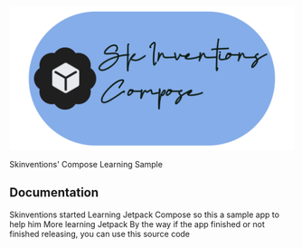 ![Logo](banner.png)

Skinventions' Compose Learning Sample




## Documentation
Skinventions started Learning Jetpack Compose so this a sample app to help him More learning Jetpack 
By the way if the app finished or not finished releasing, you can use this source code 

